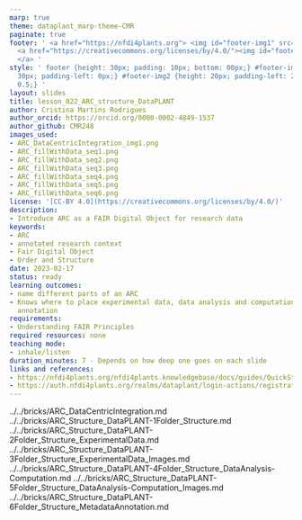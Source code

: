 ```yaml
---
marp: true
theme: dataplant_marp-theme-CMR
paginate: true
footer: ' <a href="https://nfdi4plants.org"> <img id="footer-img1" src="../../../img/_logos/DataPLANT/DataPLANT_logo_square_bg_transparent.svg"></a>
  <a href="https://creativecommons.org/licenses/by/4.0/"><img id="footer-img2" src="../../../img/_logos/CreativeCommons/by.svg">
  </a> '
style: ' footer {height: 30px; padding: 10px; bottom: 00px;} #footer-img1 {height:
  30px; padding-left: 0px;} #footer-img2 {height: 20px; padding-left: 20px; opacity:
  0.5;} '
layout: slides
title: lesson_022_ARC_structure_DataPLANT
author: Cristina Martins Rodrigues
author_orcid: https://orcid.org/0000-0002-4849-1537
author_github: CMR248
images_used:
- ARC_DataCentricIntegration_img1.png
- ARC_fillWithData_seq1.png
- ARC_fillWithData_seq2.png
- ARC_fillWithData_seq3.png
- ARC_fillWithData_seq4.png
- ARC_fillWithData_seq5.png
- ARC_fillWithData_seq6.png
license: '[CC-BY 4.0](https://creativecommons.org/licenses/by/4.0/)'
description:
- Introduce ARC as a FAIR Digital Object for research data
keywords:
- ARC
- annotated research context
- Fair Digital Object
- Order and Structure
date: 2023-02-17
status: ready
learning outcomes:
- name different parts of an ARC
- Knows where to place experimental data, data analysis and computation, or metadata
  annotation
requirements:
- Understanding FAIR Principles
required resources: none
teaching mode:
- inhale/listen
duration_minutes: 7 - Depends on how deep one goes on each slide
links and references:
- https://nfdi4plants.org/nfdi4plants.knowledgebase/docs/guides/QuickStart_arcCommander.html#invite-collaborators
- https://auth.nfdi4plants.org/realms/dataplant/login-actions/registration?client_id=account&tab_id=4bQkU161waI
---
```


../../bricks/ARC_DataCentricIntegration.md
../../bricks/ARC_Structure_DataPLANT-1Folder_Structure.md
../../bricks/ARC_Structure_DataPLANT-2Folder_Structure_ExperimentalData.md
../../bricks/ARC_Structure_DataPLANT-3Folder_Structure_ExperimentalData_Images.md
../../bricks/ARC_Structure_DataPLANT-4Folder_Structure_DataAnalysis-Computation.md
../../bricks/ARC_Structure_DataPLANT-5Folder_Structure_DataAnalysis-Computation_Images.md
../../bricks/ARC_Structure_DataPLANT-6Folder_Structure_MetadataAnnotation.md
